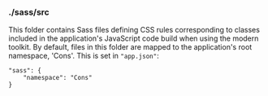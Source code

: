 ### ./sass/src

This folder contains Sass files defining CSS rules corresponding to classes
included in the application's JavaScript code build when using the modern toolkit.
By default, files in this folder are mapped to the application's root namespace, 'Cons'.
This is set in `"app.json"`:

    "sass": {
        "namespace": "Cons"
    }